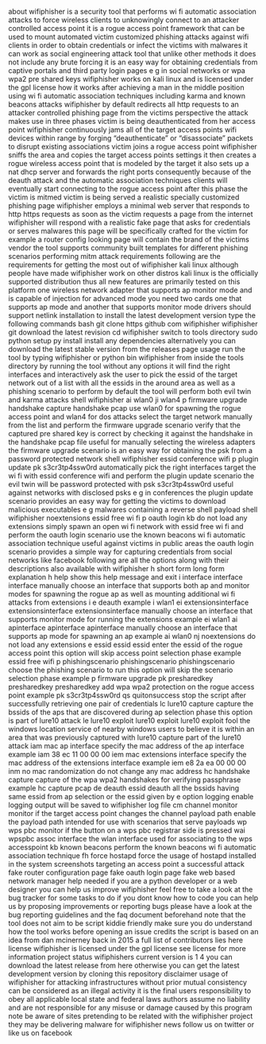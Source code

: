about wifiphisher is a security tool that performs wi fi automatic association attacks to force wireless clients to unknowingly connect to an attacker controlled access point it is a rogue access point framework that can be used to mount automated victim customized phishing attacks against wifi clients in order to obtain credentials or infect the victims with malwares it can work as social engineering attack tool that unlike other methods it does not include any brute forcing it is an easy way for obtaining credentials from captive portals and third party login pages e g in social networks or wpa wpa2 pre shared keys wifiphisher works on kali linux and is licensed under the gpl license how it works after achieving a man in the middle position using wi fi automatic association techniques including karma and known beacons attacks wifiphisher by default redirects all http requests to an attacker controlled phishing page from the victims perspective the attack makes use in three phases victim is being deauthenticated from her access point wifiphisher continuously jams all of the target access points wifi devices within range by forging “deauthenticate” or “disassociate” packets to disrupt existing associations victim joins a rogue access point wifiphisher sniffs the area and copies the target access points settings it then creates a rogue wireless access point that is modeled by the target it also sets up a nat dhcp server and forwards the right ports consequently because of the deauth attack and the automatic association techniques clients will eventually start connecting to the rogue access point after this phase the victim is mitmed victim is being served a realistic specially customized phishing page wifiphisher employs a minimal web server that responds to http https requests as soon as the victim requests a page from the internet wifiphisher will respond with a realistic fake page that asks for credentials or serves malwares this page will be specifically crafted for the victim for example a router config looking page will contain the brand of the victims vendor the tool supports community built templates for different phishing scenarios performing mitm attack requirements following are the requirements for getting the most out of wifiphisher kali linux although people have made wifiphisher work on other distros kali linux is the officially supported distribution thus all new features are primarily tested on this platform one wireless network adapter that supports ap monitor mode and is capable of injection for advanced mode you need two cards one that supports ap mode and another that supports monitor mode drivers should support netlink installation to install the latest development version type the following commands bash git clone https github com wifiphisher wifiphisher git download the latest revision cd wifiphisher switch to tools directory sudo python setup py install install any dependencies alternatively you can download the latest stable version from the releases page usage run the tool by typing wifiphisher or python bin wifiphisher from inside the tools directory by running the tool without any options it will find the right interfaces and interactively ask the user to pick the essid of the target network out of a list with all the essids in the around area as well as a phishing scenario to perform by default the tool will perform both evil twin and karma attacks shell wifiphisher ai wlan0 ji wlan4 p firmware upgrade handshake capture handshake pcap use wlan0 for spawning the rogue access point and wlan4 for dos attacks select the target network manually from the list and perform the firmware upgrade scenario verify that the captured pre shared key is correct by checking it against the handshake in the handshake pcap file useful for manually selecting the wireless adapters the firmware upgrade scenario is an easy way for obtaining the psk from a password protected network shell wifiphisher essid conference wifi p plugin update pk s3cr3tp4ssw0rd automatically pick the right interfaces target the wi fi with essid conference wifi and perform the plugin update scenario the evil twin will be password protected with psk s3cr3tp4ssw0rd useful against networks with disclosed psks e g in conferences the plugin update scenario provides an easy way for getting the victims to download malicious executables e g malwares containing a reverse shell payload shell wifiphisher noextensions essid free wi fi p oauth login kb do not load any extensions simply spawn an open wi fi network with essid free wi fi and perform the oauth login scenario use the known beacons wi fi automatic association technique useful against victims in public areas the oauth login scenario provides a simple way for capturing credentials from social networks like facebook following are all the options along with their descriptions also available with wifiphisher h short form long form explanation h help show this help message and exit i interface interface interface manually choose an interface that supports both ap and monitor modes for spawning the rogue ap as well as mounting additional wi fi attacks from extensions i e deauth example i wlan1 ei extensionsinterface extensionsinterface extensionsinterface manually choose an interface that supports monitor mode for running the extensions example ei wlan1 ai apinterface apinterface apinterface manually choose an interface that supports ap mode for spawning an ap example ai wlan0 nj noextensions do not load any extensions e essid essid essid enter the essid of the rogue access point this option will skip access point selection phase example essid free wifi p phishingscenario phishingscenario phishingscenario choose the phishing scenario to run this option will skip the scenario selection phase example p firmware upgrade pk presharedkey presharedkey presharedkey add wpa wpa2 protection on the rogue access point example pk s3cr3tp4ssw0rd qs quitonsuccess stop the script after successfully retrieving one pair of credentials lc lure10 capture capture the bssids of the aps that are discovered during ap selection phase this option is part of lure10 attack le lure10 exploit lure10 exploit lure10 exploit fool the windows location service of nearby windows users to believe it is within an area that was previously captured with lure10 capture part of the lure10 attack iam mac ap interface specify the mac address of the ap interface example iam 38 ec 11 00 00 00 iem mac extensions interface specify the mac address of the extensions interface example iem e8 2a ea 00 00 00 inm no mac randomization do not change any mac address hc handshake capture capture of the wpa wpa2 handshakes for verifying passphrase example hc capture pcap de deauth essid deauth all the bssids having same essid from ap selection or the essid given by e option logging enable logging output will be saved to wifiphisher log file cm channel monitor monitor if the target access point changes the channel payload path enable the payload path intended for use with scenarios that serve payloads wp wps pbc monitor if the button on a wps pbc registrar side is pressed wai wpspbc assoc interface the wlan interface used for associating to the wps accesspoint kb known beacons perform the known beacons wi fi automatic association technique fh force hostapd force the usage of hostapd installed in the system screenshots targeting an access point a successful attack fake router configuration page fake oauth login page fake web based network manager help needed if you are a python developer or a web designer you can help us improve wifiphisher feel free to take a look at the bug tracker for some tasks to do if you dont know how to code you can help us by proposing improvements or reporting bugs please have a look at the bug reporting guidelines and the faq document beforehand note that the tool does not aim to be script kiddie friendly make sure you do understand how the tool works before opening an issue credits the script is based on an idea from dan mcinerney back in 2015 a full list of contributors lies here license wifiphisher is licensed under the gpl license see license for more information project status wifiphishers current version is 1 4 you can download the latest release from here otherwise you can get the latest development version by cloning this repository disclaimer usage of wifiphisher for attacking infrastructures without prior mutual consistency can be considered as an illegal activity it is the final users responsibility to obey all applicable local state and federal laws authors assume no liability and are not responsible for any misuse or damage caused by this program note be aware of sites pretending to be related with the wifiphisher project they may be delivering malware for wifiphisher news follow us on twitter or like us on facebook